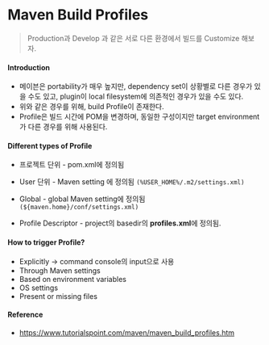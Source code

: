 # Maven Build Profiles

> Production과 Develop 과 같은 서로 다른 환경에서 빌드를 Customize 해보자.



#### Introduction

- 메이븐은 portability가 매우 높지만, dependency set이 상황별로 다른 경우가 있을 수도 있고, plugin이 local filesystem에 의존적인 경우가 있을 수도 있다.
- 위와 같은 경우를 위해, build Profile이 존재한다.
- Profile은 빌드 시간에 POM을 변경하며, 동일한 구성이지만 target environment가 다른 경우를 위해 사용된다.



#### Different types of Profile

- 프로젝트 단위 - pom.xml에 정의됨
- User 단위 - Maven setting 에 정의됨 `(%USER_HOME%/.m2/settings.xml)`
- Global - global Maven setting에 정의됨 `(${maven.home}/conf/settings.xml)`

- Profile Descriptor - project의 basedir의 **profiles.xml**에 정의됨.



#### How to trigger Profile?

- Explicitly -> command console의 input으로 사용
- Through Maven settings
- Based on environment variables
- OS settings
- Present or missing files



#### Reference

- https://www.tutorialspoint.com/maven/maven_build_profiles.htm

